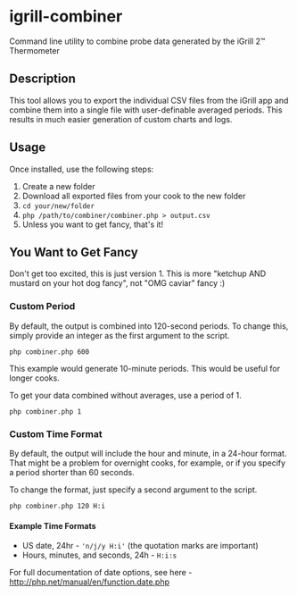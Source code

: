 # igrill-combiner
Command line utility to combine probe data generated by the iGrill 2™ Thermometer

## Description
This tool allows you to export the individual CSV files from the iGrill app and
combine them into a single file with user-definable averaged periods. This results in
much easier generation of custom charts and logs.

## Usage

Once installed, use the following steps:

1. Create a new folder
2. Download all exported files from your cook to the new folder
3. `cd your/new/folder`
4. `php /path/to/combiner/combiner.php > output.csv`
5. Unless you want to get fancy, that's it!

## You Want to Get Fancy

Don't get too excited, this is just version 1.  This is more "ketchup AND mustard on
your hot dog fancy", not "OMG caviar" fancy :)

### Custom Period

By default, the output is combined into 120-second periods. To change this, simply
provide an integer as the first argument to the script.

`php combiner.php 600`

This example would generate 10-minute periods.  This would be useful for longer cooks.

To get your data combined without averages, use a period of 1.

`php combiner.php 1`

### Custom Time Format

By default, the output will include the hour and minute, in a 24-hour format. That
might be a problem for overnight cooks, for example, or if you specify a period shorter
than 60 seconds.

To change the format, just specify a second argument to the script.

`php combiner.php 120 H:i`

#### Example Time Formats

- US date, 24hr - `'n/j/y H:i'` (the quotation marks are important)
- Hours, minutes, and seconds, 24h - `H:i:s`

For full documentation of date options, see here - http://php.net/manual/en/function.date.php
